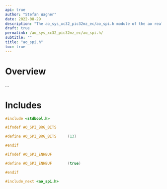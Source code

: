 ```yaml
---
api: true
author: "Stefan Wagner"
date: 2022-08-29
description: "The ao_sys_xc32_pic32mz_ec/ao_spi.h module of the ao real-time operating system."
draft: true
permalink: /ao_sys_xc32_pic32mz_ec/ao_spi.h/ 
subtitle: ""
title: "ao_spi.h"
toc: true
---
```


# Overview

...

# Includes

```c
#include <stdbool.h>

#ifndef AO_SPI_BRG_BITS

#define AO_SPI_BRG_BITS     (13)

#endif

#ifndef AO_SPI_ENHBUF

#define AO_SPI_ENHBUF       (true)

#endif

#include_next <ao_spi.h>

```
